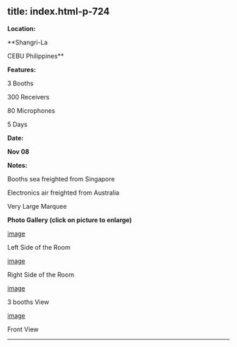  title: index.html-p-724
----------------------------------------------------------

**Location:**

**Shangri-La

CEBU Philippines**

**Features:**

3 Booths

300 Receivers

80 Microphones

5 Days

**Date:**

**Nov 08**

**Notes:**

Booths sea freighted from Singapore

Electronics air freighted from Australia

Very Large Marquee

**Photo Gallery (click on picture to enlarge)**

[image](picture)

Left Side of the Room

[image](picture)

Right Side of the Room

[image](picture)

3 booths View

[image](picture)

Front View




----------------------------------------------------------
